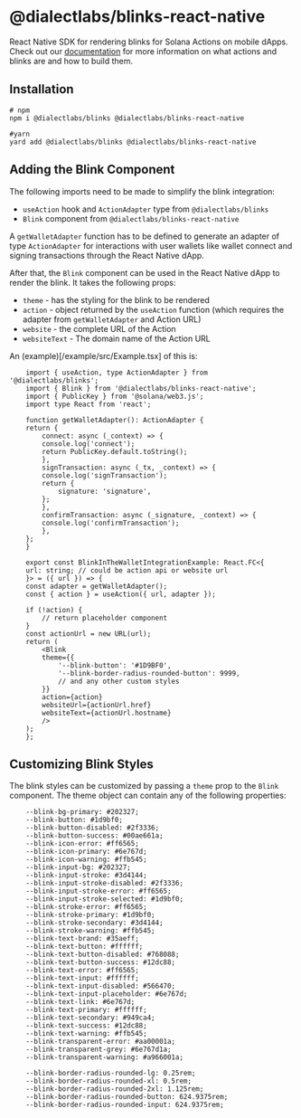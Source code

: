 # @dialectlabs/blinks-react-native

React Native SDK for rendering blinks for Solana Actions on mobile dApps. Check out our [documentation](https://docs.dialect.to) for more information on what actions and blinks are and how to build them.

## Installation

```
# npm 
npm i @dialectlabs/blinks @dialectlabs/blinks-react-native

#yarn
yard add @dialectlabs/blinks @dialectlabs/blinks-react-native
```

## Adding the Blink Component

The following imports need to be made to simplify the blink integration:
- `useAction` hook and `ActionAdapter` type from `@dialectlabs/blinks`
- `Blink` component from `@dialectlabs/blinks-react-native`

A `getWalletAdapter` function has to be defined to generate an adapter of type `ActionAdapter` for interactions with user wallets like wallet connect and signing transactions through the React Native dApp.

After that, the `Blink` component can be used in the React Native dApp to render the blink. It takes the following props:
- `theme` - has the styling for the blink to be rendered
- `action` - object returned by the `useAction` function (which requires the adapter from `getWalletAdapter` and Action URL)
- `website` - the complete URL of the Action
- `websiteText` - The domain name of the Action URL

An (example)[/example/src/Example.tsx] of this is:

```
    import { useAction, type ActionAdapter } from '@dialectlabs/blinks';
    import { Blink } from '@dialectlabs/blinks-react-native';
    import { PublicKey } from '@solana/web3.js';
    import type React from 'react';

    function getWalletAdapter(): ActionAdapter {
    return {
        connect: async (_context) => {
        console.log('connect');
        return PublicKey.default.toString();
        },
        signTransaction: async (_tx, _context) => {
        console.log('signTransaction');
        return {
            signature: 'signature',
        };
        },
        confirmTransaction: async (_signature, _context) => {
        console.log('confirmTransaction');
        },
    };
    }

    export const BlinkInTheWalletIntegrationExample: React.FC<{
    url: string; // could be action api or website url
    }> = ({ url }) => {
    const adapter = getWalletAdapter();
    const { action } = useAction({ url, adapter });

    if (!action) {
        // return placeholder component
    }
    const actionUrl = new URL(url);
    return (
        <Blink
        theme={{
            '--blink-button': '#1D9BF0',
            '--blink-border-radius-rounded-button': 9999,
            // and any other custom styles
        }}
        action={action}
        websiteUrl={actionUrl.href}
        websiteText={actionUrl.hostname}
        />
    );
    };
```

## Customizing Blink Styles

The blink styles can be customized by passing a `theme` prop to the `Blink` component. The theme object can contain any of the following properties:

```
    --blink-bg-primary: #202327;
    --blink-button: #1d9bf0;
    --blink-button-disabled: #2f3336;
    --blink-button-success: #00ae661a;
    --blink-icon-error: #ff6565;
    --blink-icon-primary: #6e767d;
    --blink-icon-warning: #ffb545;
    --blink-input-bg: #202327;
    --blink-input-stroke: #3d4144;
    --blink-input-stroke-disabled: #2f3336;
    --blink-input-stroke-error: #ff6565;
    --blink-input-stroke-selected: #1d9bf0;
    --blink-stroke-error: #ff6565;
    --blink-stroke-primary: #1d9bf0;
    --blink-stroke-secondary: #3d4144;
    --blink-stroke-warning: #ffb545;
    --blink-text-brand: #35aeff;
    --blink-text-button: #ffffff;
    --blink-text-button-disabled: #768088;
    --blink-text-button-success: #12dc88;
    --blink-text-error: #ff6565;
    --blink-text-input: #ffffff;
    --blink-text-input-disabled: #566470;
    --blink-text-input-placeholder: #6e767d;
    --blink-text-link: #6e767d;
    --blink-text-primary: #ffffff;
    --blink-text-secondary: #949ca4;
    --blink-text-success: #12dc88;
    --blink-text-warning: #ffb545;
    --blink-transparent-error: #aa00001a;
    --blink-transparent-grey: #6e767d1a;
    --blink-transparent-warning: #a966001a;
    
    --blink-border-radius-rounded-lg: 0.25rem;
    --blink-border-radius-rounded-xl: 0.5rem;
    --blink-border-radius-rounded-2xl: 1.125rem;
    --blink-border-radius-rounded-button: 624.9375rem;
    --blink-border-radius-rounded-input: 624.9375rem;
```
